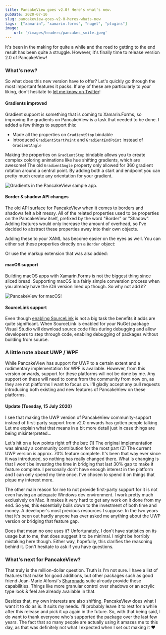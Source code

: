 ```yaml
---
title: PancakeView goes v2.0! Here's what's new.
pubDate: 2020-07-10
slug: pancakeview-goes-v2-0-heres-whats-new
tags:  ["xamarin", "xamarin.forms", "nuget", "plugins"]
image: 
    url: '/images/headers/pancakes_smile.jpeg'
---
```

It's been in the making for quite a while and the road to getting to the end result has been quite a struggle. However, it's finally time to release version 2.0 of PancakeView!

### What's new?
So what does this new version have to offer? Let's quickly go through the most important features it packs. If any of these are particularly to your liking, don't hesitate to [let me know on Twitter](https://twitter.com/devnl)!

#### Gradients improved
Gradient support is something that is coming to Xamarin.Forms, so improving the gradients on PancakeView is a task that needed to be done. I added a few things to support this:

*   Made all the properties on `GradientStop` bindable
*   Introduced `GradientStartPoint` and `GradientEndPoint` instead of `GradientAngle`

Making the properties on `GradientStop` bindable allows you to create complex coloring animations like hue shifting gradients, which are awesome! The old `GradientAngle` property only allowed for 360 gradient rotation around a central point. By adding both a start and endpoint you can pretty much create any orientation for your gradient.

![Gradients in the PancakeView sample app.](images/posts/image-59.png)

#### Border & shadow API changes
The old API surface for PancakeView when it comes to borders and shadows felt a bit messy. All of the related properties used to be properties on the PancakeView itself, prefixed by the word "Border" or "Shadow". Adding features would only increase the amount of overhead, so I've decided to abstract these properties away into their own objects.  

<script src="https://gist.github.com/sthewissen/34e826f90958d154b90c2da12a328e67.js"></script>

Adding these to your XAML has become easier on the eyes as well. You can either set these properties directly on a `Border` object:  

<script src="https://gist.github.com/sthewissen/a9269d5ab6af83dc4105ea12d1f26320.js"></script>

Or use the markup extension that was also added:  

<script src="https://gist.github.com/sthewissen/6f024fe8c6993a66c41661039e81970b.js"></script>

#### macOS support
Building macOS apps with Xamarin.Forms is not the biggest thing since sliced bread. Supporting macOS is a fairly simple conversion process when you already have the iOS version lined up though. So why not add it?

![PancakeView for macOS!](images/posts/pancake_macos-1.gif)

#### SourceLink support
Even though [enabling SourceLink](https://docs.microsoft.com/en-us/xamarin/xamarin-forms/internals/sourcelink?pivots=macos) is not a big task the benefits it adds are quite significant. When SourceLink is enabled for your NuGet package Visual Studio will download source code files during debugging and allow developers to step through code, enabling debugging of packages without building from source.

### A little note about UWP / WPF
While PancakeView has support for UWP to a certain extent and a rudimentary implementation for WPF is available. However, from this version onwards, support for these platforms will not be done by me. Any support on these will need to come from the community from now on, as they are not platforms I want to focus on. I'll gladly accept any pull requests introducing both existing and new features of PancakeView on these platforms.

#### Update (Tuesday, 15 July 2020)
I see that making the UWP version of PancakeView community-support instead of first-party support from v2.0 onwards has gotten people talking. Let me explain what that means in a bit more detail just in case things are being misinterpreted...

Let's hit on a few points right off the bat: (1) The original implementation was already a community contribution for the most part (2) The current UWP version is approx. 70% feature complete. It's been that way ever since it was introduced, so nothing has really changed there. What is changing is that I won't be investing the time in bridging that last 30% gap to make it feature complete. I personally don't have enough interest in the platform and I can only spend my time once. I’ve chosen to spend it on things that pique my interest more.

The other main reason for me to not provide first-party support for it is not even having an adequate Windows dev environment. I work pretty much exclusively on Mac. It makes it very hard to get any work on it done from my end. So yes, this essentially boils down to the investment of both time and money. A developer's most precious resources I suppose. In the two years that it's been out hardly anyone has ever asked me anything about the UWP version or bridging that feature gap.

Does that mean no one uses it? Unfortunately, I don't have statistics on its usage but to me, that does suggest it to be minimal. I might be horribly mistaking here though. Either way, hopefully, this clarifies the reasoning behind it. Don't hesitate to ask if you have questions.

### What's next for PancakeView?
That truly is the million-dollar question. Truth is I'm not sure. I have a list of features that make for good additions, but other packages such as good friend Jean-Marie Alfonsi's [Sharpnado](http://www.sharpnado.com) suite already provide these capabilities. Things like more granular control over shadows or an acrylic type look & feel are already available in that.

Besides that, my own interests are also shifting. PancakeView does what I want it to do as is. It suits my needs. I'll probably leave it to rest for a while after this release and pick it up again in the future. So, with that being said, I do want to thank everyone who's supported the package over the last few years. The fact that so many people are actually using it amazes me to this day, as that was definitely not what I expected when I set out making it ❤️